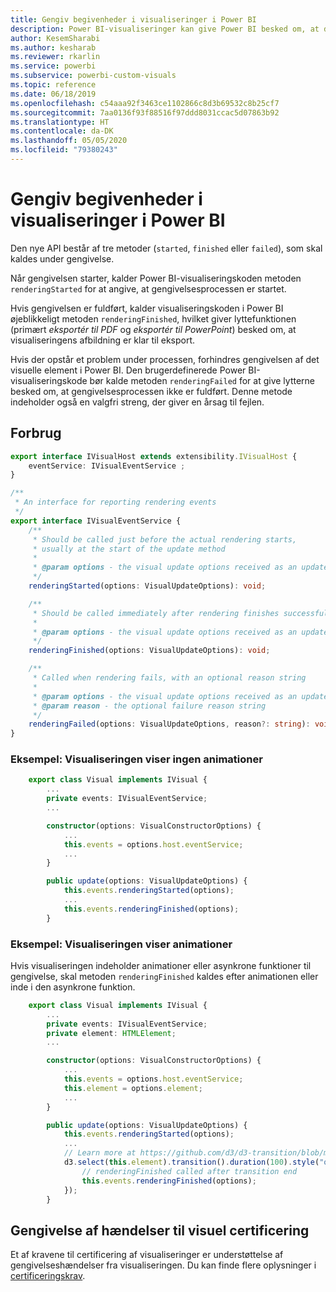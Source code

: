 ```yaml
---
title: Gengiv begivenheder i visualiseringer i Power BI
description: Power BI-visualiseringer kan give Power BI besked om, at de er klar til at blive eksporteret til Power Point eller PDF.
author: KesemSharabi
ms.author: kesharab
ms.reviewer: rkarlin
ms.service: powerbi
ms.subservice: powerbi-custom-visuals
ms.topic: reference
ms.date: 06/18/2019
ms.openlocfilehash: c54aaa92f3463ce1102866c8d3b69532c8b25cf7
ms.sourcegitcommit: 7aa0136f93f88516f97ddd8031ccac5d07863b92
ms.translationtype: HT
ms.contentlocale: da-DK
ms.lasthandoff: 05/05/2020
ms.locfileid: "79380243"
---
```

# <a name="render-events-in-power-bi-visuals"></a>Gengiv begivenheder i visualiseringer i Power BI

Den nye API består af tre metoder (`started`, `finished` eller `failed`), som skal kaldes under gengivelse.

Når gengivelsen starter, kalder Power BI-visualiseringskoden metoden `renderingStarted` for at angive, at gengivelsesprocessen er startet.

Hvis gengivelsen er fuldført, kalder visualiseringskoden i Power BI øjeblikkeligt metoden `renderingFinished`, hvilket giver lyttefunktionen (primært *eksportér til PDF* og *eksportér til PowerPoint*) besked om, at visualiseringens afbildning er klar til eksport.

Hvis der opstår et problem under processen, forhindres gengivelsen af det visuelle element i Power BI. Den brugerdefinerede Power BI-visualiseringskode bør kalde metoden `renderingFailed` for at give lytterne besked om, at gengivelsesprocessen ikke er fuldført. Denne metode indeholder også en valgfri streng, der giver en årsag til fejlen.

## <a name="usage"></a>Forbrug

```typescript
export interface IVisualHost extends extensibility.IVisualHost {
    eventService: IVisualEventService ;
}

/**
 * An interface for reporting rendering events
 */
export interface IVisualEventService {
    /**
     * Should be called just before the actual rendering starts, 
     * usually at the start of the update method
     *
     * @param options - the visual update options received as an update parameter
     */
    renderingStarted(options: VisualUpdateOptions): void;

    /**
     * Should be called immediately after rendering finishes successfully
     * 
     * @param options - the visual update options received as an update parameter
     */
    renderingFinished(options: VisualUpdateOptions): void;

    /**
     * Called when rendering fails, with an optional reason string
     * 
     * @param options - the visual update options received as an update parameter
     * @param reason - the optional failure reason string
     */
    renderingFailed(options: VisualUpdateOptions, reason?: string): void;
}
```

### <a name="sample-the-visual-displays-no-animations"></a>Eksempel: Visualiseringen viser ingen animationer

```typescript
    export class Visual implements IVisual {
        ...
        private events: IVisualEventService;
        ...

        constructor(options: VisualConstructorOptions) {
            ...
            this.events = options.host.eventService;
            ...
        }

        public update(options: VisualUpdateOptions) {
            this.events.renderingStarted(options);
            ...
            this.events.renderingFinished(options);
        }
```

### <a name="sample-the-visual-displays-animations"></a>Eksempel: Visualiseringen viser animationer

Hvis visualiseringen indeholder animationer eller asynkrone funktioner til gengivelse, skal metoden `renderingFinished` kaldes efter animationen eller inde i den asynkrone funktion.

```typescript
    export class Visual implements IVisual {
        ...
        private events: IVisualEventService;
        private element: HTMLElement;
        ...

        constructor(options: VisualConstructorOptions) {
            ...
            this.events = options.host.eventService;
            this.element = options.element;
            ...
        }

        public update(options: VisualUpdateOptions) {
            this.events.renderingStarted(options);
            ...
            // Learn more at https://github.com/d3/d3-transition/blob/master/README.md#transition_end
            d3.select(this.element).transition().duration(100).style("opacity","0").end().then(() => {
                // renderingFinished called after transition end
                this.events.renderingFinished(options);
            });
        }
```

## <a name="rendering-events-for-visual-certification"></a>Gengivelse af hændelser til visuel certificering

Et af kravene til certificering af visualiseringer er understøttelse af gengivelseshændelser fra visualiseringen. Du kan finde flere oplysninger i [certificeringskrav](power-bi-custom-visuals-certified.md#certification-requirements).